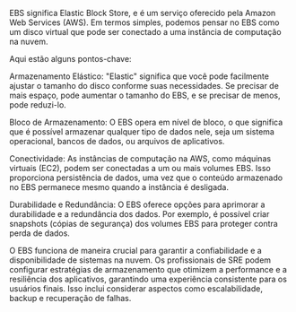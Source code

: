 EBS significa Elastic Block Store, e é um serviço oferecido pela Amazon Web Services (AWS). Em termos simples, podemos pensar no EBS como um disco virtual que pode ser conectado a uma instância de computação na nuvem.

Aqui estão alguns pontos-chave:

Armazenamento Elástico: "Elastic" significa que você pode facilmente ajustar o tamanho do disco conforme suas necessidades. Se precisar de mais espaço, pode aumentar o tamanho do EBS, e se precisar de menos, pode reduzi-lo.

Bloco de Armazenamento: O EBS opera em nível de bloco, o que significa que é possível armazenar qualquer tipo de dados nele, seja um sistema operacional, bancos de dados, ou arquivos de aplicativos.

Conectividade: As instâncias de computação na AWS, como máquinas virtuais (EC2), podem ser conectadas a um ou mais volumes EBS. Isso proporciona persistência de dados, uma vez que o conteúdo armazenado no EBS permanece mesmo quando a instância é desligada.

Durabilidade e Redundância: O EBS oferece opções para aprimorar a durabilidade e a redundância dos dados. Por exemplo, é possível criar snapshots (cópias de segurança) dos volumes EBS para proteger contra perda de dados.

O EBS funciona de maneira crucial para garantir a confiabilidade e a disponibilidade de sistemas na nuvem. Os profissionais de SRE podem configurar estratégias de armazenamento que otimizem a performance e a resiliência dos aplicativos, garantindo uma experiência consistente para os usuários finais. Isso inclui considerar aspectos como escalabilidade, backup e recuperação de falhas.